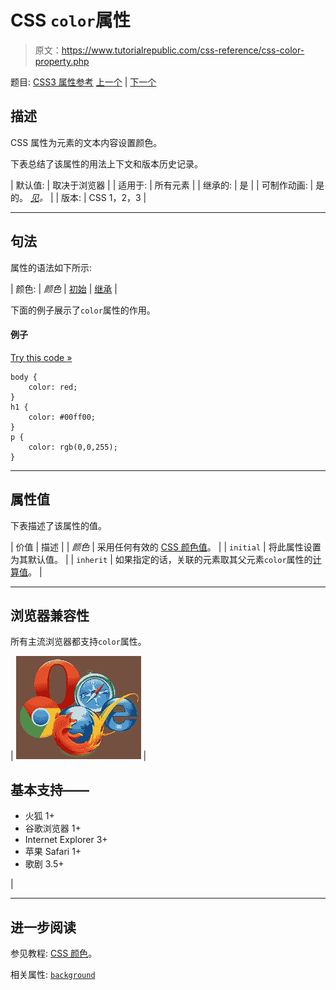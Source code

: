 # CSS `color`属性

> 原文：<https://www.tutorialrepublic.com/css-reference/css-color-property.php>

题目: [CSS3 属性参考](css3-properties.php) [上一个](css-clip-property.php) | [下一个](css3-column-count-property.php)

## 描述

CSS 属性为元素的文本内容设置颜色。

下表总结了该属性的用法上下文和版本历史记录。

| 默认值: | 取决于浏览器 |
| 适用于: | 所有元素 |
| 继承的: | 是 |
| 可制作动画: | 是的。 [*见*](css-animatable-properties.php)*。* |
| 版本: | CSS 1，2，3 |

* * *

## 句法

属性的语法如下所示:

| 颜色: | *颜色* &#124; [初始](../definitions.php#initial) &#124; [继承](../definitions.php#inherit) |

下面的例子展示了`color`属性的作用。

#### 例子

[Try this code »](../codelab.php?topic=css&file=color-property "Try this code using online Editor")

```
body {
    color: red;
}
h1 {
    color: #00ff00;
}
p {
    color: rgb(0,0,255);
}
```

* * *

## 属性值

下表描述了该属性的值。

| 价值 | 描述 |
| *颜色* | 采用任何有效的 [CSS 颜色值](css-color-values.php)。 |
| `initial` | 将此属性设置为其默认值。 |
| `inherit` | 如果指定的话，关联的元素取其父元素`color`属性的[计算值](../definitions.php#computed-value)。 |

* * *

## 浏览器兼容性

所有主流浏览器都支持`color`属性。

| ![Browsers Icon](img/e9331123c77668c1832e541c2fca1002.png) | 

## 基本支持——

*   火狐 1+
*   谷歌浏览器 1+
*   Internet Explorer 3+
*   苹果 Safari 1+
*   歌剧 3.5+

 |

* * *

## 进一步阅读

参见教程: [CSS 颜色](../css-tutorial/css-color.php)。

相关属性: [`background`](css-background-property.php)